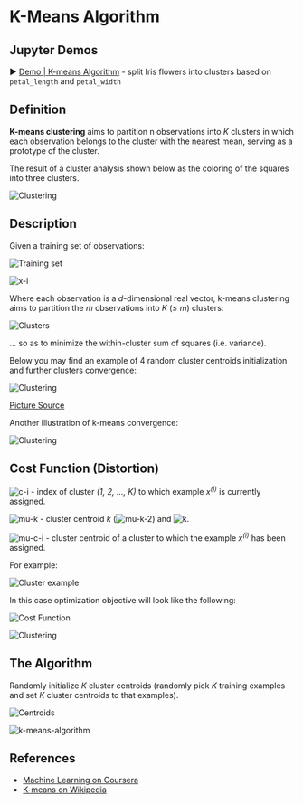 # K-Means Algorithm

## Jupyter Demos

▶️ [Demo | K-means Algorithm](https://nbviewer.jupyter.org/github/rowennetfinder555/Practice4/blob/master/notebooks/k_means/k_means_demo.ipynb) - split Iris flowers into clusters based on `petal_length` and `petal_width`

## Definition

**K-means clustering** aims to partition n observations into _K_ clusters in which each observation belongs to the cluster with the nearest mean, serving as a prototype of the cluster.

The result of a cluster analysis shown below as the coloring of the squares into three clusters.

![Clustering](https://upload.wikimedia.org/wikipedia/commons/c/c8/Cluster-2.svg)

## Description

Given a training set of observations:

![Training set](../../images/k_means/training-set.svg)

![x-i](../../images/k_means/x-i.svg)

Where each observation is a _d_-dimensional real vector, k-means clustering aims to partition the _m_ observations into _K_ (_≤ m_) clusters:

![Clusters](../../images/k_means/clasters.svg)

... so as to minimize the within-cluster sum of squares (i.e. variance).

Below you may find an example of 4 random cluster centroids initialization and further clusters convergence:

![Clustering](http://shabal.in/visuals/kmeans/random.gif)

[Picture Source](http://shabal.in/visuals/kmeans/6.html)

Another illustration of k-means convergence:

![Clustering](https://upload.wikimedia.org/wikipedia/commons/e/ea/K-means_convergence.gif)

## Cost Function (Distortion)

![c-i](../../images/k_means/c-i.svg) - index of cluster _(1, 2, ..., K)_ to which example _x<sup>(i)</sup>_ is currently assigned.

![mu-k](../../images/k_means/mu-k.svg) - cluster centroid _k_ (![mu-k-2](../../images/k_means/mu-k-2.svg)) and ![k](../../images/k_means/k.svg).

![mu-c-i](../../images/k_means/mu-c-i.svg) - cluster centroid of a cluster to which the example _x<sup>(i)</sup>_ has been assigned.

For example:

![Cluster example](../../images/k_means/cluster-example.svg)

In this case optimization objective will look like the following:

![Cost Function](../../images/k_means/cost-function.svg)

![Clustering](https://upload.wikimedia.org/wikipedia/commons/d/d1/KMeans-density-data.svg)

## The Algorithm

Randomly initialize _K_ cluster centroids (randomly pick _K_ training examples and set _K_ cluster centroids to that examples).

![Centroids](../../images/k_means/centroids.svg)

![k-means-algorithm](../../images/k_means/k-means-algorithm.svg)

## References

- [Machine Learning on Coursera](https://www.coursera.org/learn/machine-learning)
- [K-means on Wikipedia](https://en.wikipedia.org/wiki/K-means_clustering)

